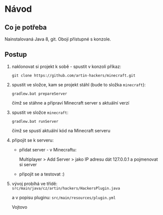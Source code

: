 # Návod 

## Co je potřeba

Nainstalovaná Java 8, git. Obojí přístupné s konzole.
 

## Postup

1. naklonovat si projekt k sobě - spustit v konzoli příkaz:
   
   `git clone https://github.com/artin-hackers/minecraft.git`

2. spustit ve složce, kam se projekt stáhl (bude to složka `minecraft`):
 
    `gradlew.bat prepareServer` 
    
    čímž se stáhne a připraví Minecraft server s aktuální verzí

3. spustit ve složce `minecraft`:

    `gradlew.bat runServer` 
    
    čímž se spustí aktuální kód na Minecraft serveru

4. připojit se k serveru:
    
    - přidat server - v Minecraftu:
     
        Multiplayer > Add Server > jako IP adresu dát 127.0.0.1 a pojmenovat si server
        
    - připojit se a testovat :)
    
5. vývoj probíhá ve třídě: `src/main/java/cz/artin/hackers/HackersPlugin.java` 
    
    a v popisu pluginu: `src/main/resources/plugin.yml`
    
    
    Vojtovo
